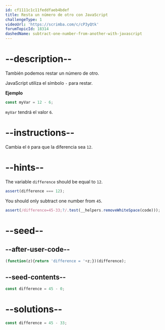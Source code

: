 ```yaml
---
id: cf1111c1c11feddfaeb4bdef
title: Resta un número de otro con JavaScript
challengeType: 1
videoUrl: 'https://scrimba.com/c/cP3yQtk'
forumTopicId: 18314
dashedName: subtract-one-number-from-another-with-javascript
---
```


# --description--

También podemos restar un número de otro.

JavaScript utiliza el símbolo `-` para restar.

**Ejemplo**

```js
const myVar = 12 - 6;
```

`myVar` tendrá el valor `6`.
# --instructions--

Cambia el `0` para que la diferencia sea `12`.

# --hints--

The variable `difference` should be equal to `12`.

```js
assert(difference === 12);
```

You should only subtract one number from `45`.

```js
assert(/difference=45-33;?/.test(__helpers.removeWhiteSpace(code)));
```

# --seed--

## --after-user-code--

```js
(function(z){return 'difference = '+z;})(difference);
```

## --seed-contents--

```js
const difference = 45 - 0;
```

# --solutions--

```js
const difference = 45 - 33;
```
